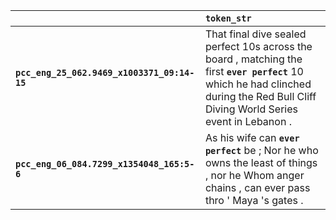 |                                             | `token_str`                                                                                                                                                                             |
|:--------------------------------------------|:----------------------------------------------------------------------------------------------------------------------------------------------------------------------------------------|
| **`pcc_eng_25_062.9469_x1003371_09:14-15`** | That final dive sealed perfect 10s across the board , matching the first __``ever perfect``__ 10 which he had clinched during the Red Bull Cliff Diving World Series event in Lebanon . |
| **`pcc_eng_06_084.7299_x1354048_165:5-6`**  | As his wife can __``ever perfect``__ be ; Nor he who owns the least of things , nor he Whom anger chains , can ever pass thro ' Maya 's gates .                                         |